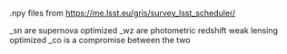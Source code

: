 .npy files from https://me.lsst.eu/gris/survey_lsst_scheduler/

_sn are supernova optimized
_wz are photometric redshift weak lensing optimized
_co is a compromise between the two
